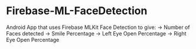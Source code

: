 # Firebase-ML-FaceDetection
Android App that uses Firebase MLKit Face Detection to give:
-> Number of Faces detected
-> Smile Percentage
-> Left Eye Open Percentage
-> Right Eye Open Percentage
